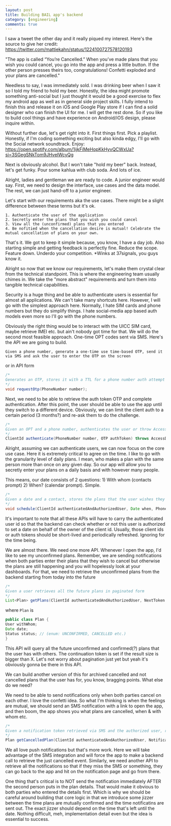 ```yaml
---
layout: post
title: Building BAIL app's backend
category: [engineering]
comments: true
---
```


I saw a tweet the other day and it really piqued my interest. Here's the source to give her credit: https://twitter.com/mattiekahn/status/1224100727578120193

"The app is called “You’re Cancelled.” When you’ve made plans that you wish you could cancel, you go into the app and press a little button. If the other person presses theirs too, congratulations! Confetti exploded and your plans are cancelled." 

Needless to say, I was immediately sold. I was drinking beer when I saw it so I told my friend to hold my beer. Honestly, the idea might promote something anti-social but I just thought it would be a good exercise to flex my android app as well as in general side project skills. I fully intend to finish this and release it on iOS and Google Play store if I can find a solid designer who can finish the UI for me. I will get the rest done. So if you like to build cool things and have experience on Android/iOS design, please inquire within.

Without further due, let's get right into it. First things first. Pick a playlist. Honestly, if I'm coding something exciting but also kinda edgy, I'll go with the Social network soundtrack. Enjoy: https://open.spotify.com/album/1ijkFiMeHopKkHyvQCWxUa?si=3SGegSNkTom9JHvelWcyQg

Next is obviously alcohol. But I won't take "hold my beer" back. Instead, let's get funky. Pour some kahlua with club soda. And lots of ice. 

Alright, ladies and gentleman we are ready to code. A junior engineer would say. First, we need to design the interface, use cases and the data model. The rest, we can just hand-off to a junior engineer.

Let's start with our requirements aka the use cases. There might be a slight difference between these terms but it's ok.

```
1. Authenticate the user of the application
2. Secretly enter the plans that you wish you could cancel
3. View all the (unconfirmed) plans that you entered
4. Be nofitied when the cancellation desire is mutual! Celebrate the mutual cancellation of plans on your own.
```

That's it. We got to keep it simple because, you know, I have a day job. Also starting simple and getting feedback is perfectly fine. Reduce the scope. Feature down. Underdo your competition. *Winks at 37signals, you guys know it.

Alright so now that we know our requirements, let's make them crystal clear from the technical standpoint. This is where the engineering team usually chimes in. We take the "more abstract" requirements and turn them into tangible technical capabilities.

Security is a huge thing and be able to authenticate users is essential for almost all applications. We can't take many shortcuts here. However, I will go with the simplest approach here. Normally, I hate SIM cards and phone numbers but they do simplify things. I hate social-media app based auth models even more so I'll go with the phone numbers.

Obviously the right thing would be to interact with the UICC SIM card, maybe retrieve IMEI etc. but ain't nobody got time for that. We will do the second most feasible approach. One-time OPT codes sent via SMS. Here's the API we are going to build.

```
Given a phone number, generate a one-time use time-based OTP, send it via SMS and ask the user to enter the OTP on the screen
```

or in API form
``` java
/*
Generates an OTP, stores it with a TTL for a phone number auth attempt
*/
void requestOtp(PhoneNumber number);
```

Next, we need to be able to retrieve the auth token OTP and complete authentication. After this point, the user should be able to use the app until they switch to a different device. Obviously, we can limit the client auth to a certain period (3 months?) and re-ask them to do the challenge.

``` java
/*
Given an OPT and a phone number, authenticates the user or throw AccessDenied (if auth fails or time has expired upon which the client should retry the flow)
*/
ClientId authenticate(PhoneNumber number, OTP authToken) throws AccessDeniedException;
```

Alright, assuming we can authenticate users, we can now focus on the core use case. Here it is extremely critical to agree on the time. I like to go with the granularity level of daily plans. I mean, who makes a plan with the same person more than once on any given day. So our app will allow you to secretly enter your plans on a daily basis and with however many people.

This means, our date consists of 2 questions: 1) With whom (contacts prompt) 2) When? (calendar prompt). Simple.

```java
/*
Given a date and a contact, stores the plans that the user wishes they could cancel
*/
void schedule(ClientId authenticatedAndAuthorizedUser, Date when, PhoneNumber withWhom);
```

It's important to note that all these APIs will have to carry the authenticated user id so that the backend can check whether or not this user is authorized to set a date on behalf of the owner of the client id. Usually, those client ids or auth tokens should be short-lived and periodically refreshed. Ignoring for the time being.

We are almost there. We need one more API. Whenever I open the app, I'd like to see my unconfirmed plans. Remember, we are sending notifications when both parties enter their plans that they wish to cancel but otherwise the plans are still happening and you will hopelessly look at your dashboards. For that, we need to retrieve the unconfirmed plans from the backend starting from today into the future

```java
/*
Given a user retrieves all the future plans in paginated form
*/
List<Plan> getPlans(ClientId authenticatedAndAuthorizedUser, NextToken nextContinuationToken);
```

where ```Plan``` is
```java
public class Plan {
User withWhom;
Date date;
Status status; // (enum: UNCONFIRMED, CANCELLED etc.)
}
```


This API will query all the future unconfirmed and confirmed(?) plans that the user has with others. The continuation token is set if the result size is bigger than X. Let's not worry about pagination just yet but yeah it's obviously gonna be there in this API.

We can build another version of this for archived cancelled and not cancelled plans that the user has for, you know, bragging points. What else do we need?

We need to be able to send notifications only when both parties cancel on each other. I love the confetti idea. So what I'm thinking is when the feelings are mutual, we should send an SMS notification with a link to open the app, and then boom, the app shows you what plans are cancelled, when & with whom etc.

```java
/*
Given a notification token retrieved via SMS and the authorized user, retrieves the cancelled plan details to view.
*/
Plan getCancelledPlan(ClientId authenticatedAndAuthorizedUser, NotificationToken token);
```

We all love push notifications but that's more work. Here we will take advantage of the SMS integration and will force the app to make a backend call to retrieve the just cancelled event. Similarly, we need another API to retrieve all the notifications so that if they miss the SMS or something, they can go back to the app and hit on the notification page and go from there.

One thing that's critical is to NOT send the notification immediately AFTER the second person puts in the plan details. That would make it obvious to both parties who entered the details first. Which is why we should be careful around building that core logic in that we introduce some jizzer between the time plans are mutually confirmed and the time notificatins are sent out. The exact jizzer should depend on the time that's left until the date. Nothing difficult, meh, implementation detail even but the idea is essential to success.


